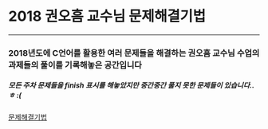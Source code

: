 # 2018 권오흠 교수님 문제해결기법
---

### 2018년도에 C언어를 활용한 여러 문제들을 해결하는 권오흠 교수님 수업의 과제들의 풀이를 기록해놓은 공간입니다
##### 모든 주차 문제들을 finish 표시를 해놓았지만 중간중간 풀지 못한 문제들이 있습니다..ㅎ :(

[문제해결기법](http://alg.pknu.ac.kr/t/topic/577)
